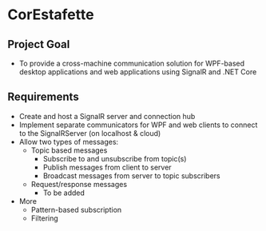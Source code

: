 # CorEstafette 

## Project Goal

* To provide a cross-machine communication solution for WPF-based desktop applications and web applications using SignalR and .NET Core 


## Requirements
* Create and host a SignalR server and connection hub
* Implement separate communicators for WPF and web clients to connect to the SignalRServer (on localhost & cloud)
* Allow two types of messages:
    * Topic based messages
        * Subscribe to and unsubscribe from topic(s)
        * Publish messages from client to server
        * Broadcast messages from server to topic subscribers
    * Request/response messages
        * To be added
* More
    * Pattern-based subscription
    * Filtering

